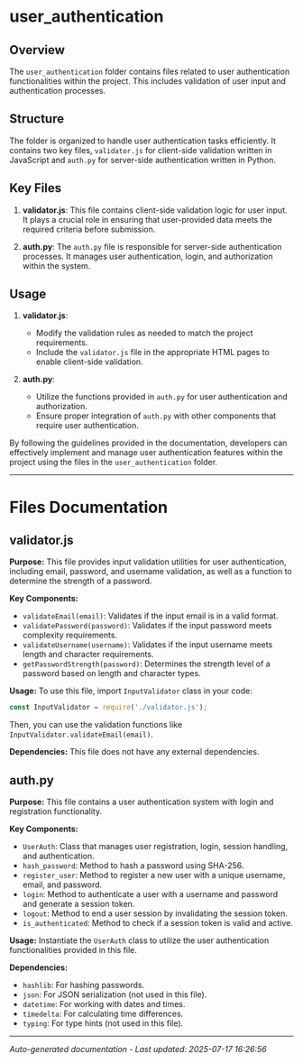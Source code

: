 # user_authentication

## Overview
The `user_authentication` folder contains files related to user authentication functionalities within the project. This includes validation of user input and authentication processes.

## Structure
The folder is organized to handle user authentication tasks efficiently. It contains two key files, `validator.js` for client-side validation written in JavaScript and `auth.py` for server-side authentication written in Python.

## Key Files
1. **validator.js**: This file contains client-side validation logic for user input. It plays a crucial role in ensuring that user-provided data meets the required criteria before submission.
   
2. **auth.py**: The `auth.py` file is responsible for server-side authentication processes. It manages user authentication, login, and authorization within the system.

## Usage
1. **validator.js**:
   - Modify the validation rules as needed to match the project requirements.
   - Include the `validator.js` file in the appropriate HTML pages to enable client-side validation.

2. **auth.py**:
   - Utilize the functions provided in `auth.py` for user authentication and authorization.
   - Ensure proper integration of `auth.py` with other components that require user authentication.

By following the guidelines provided in the documentation, developers can effectively implement and manage user authentication features within the project using the files in the `user_authentication` folder.

---

# Files Documentation

## validator.js

**Purpose:** This file provides input validation utilities for user authentication, including email, password, and username validation, as well as a function to determine the strength of a password.

**Key Components:**
- `validateEmail(email)`: Validates if the input email is in a valid format.
- `validatePassword(password)`: Validates if the input password meets complexity requirements.
- `validateUsername(username)`: Validates if the input username meets length and character requirements.
- `getPasswordStrength(password)`: Determines the strength level of a password based on length and character types.

**Usage:** To use this file, import `InputValidator` class in your code:
```javascript
const InputValidator = require('./validator.js');
```
Then, you can use the validation functions like `InputValidator.validateEmail(email)`.

**Dependencies:** This file does not have any external dependencies.

## auth.py

**Purpose:** This file contains a user authentication system with login and registration functionality.

**Key Components:**
- `UserAuth`: Class that manages user registration, login, session handling, and authentication.
- `hash_password`: Method to hash a password using SHA-256.
- `register_user`: Method to register a new user with a unique username, email, and password.
- `login`: Method to authenticate a user with a username and password and generate a session token.
- `logout`: Method to end a user session by invalidating the session token.
- `is_authenticated`: Method to check if a session token is valid and active.

**Usage:** Instantiate the `UserAuth` class to utilize the user authentication functionalities provided in this file.

**Dependencies:**
- `hashlib`: For hashing passwords.
- `json`: For JSON serialization (not used in this file).
- `datetime`: For working with dates and times.
- `timedelta`: For calculating time differences.
- `typing`: For type hints (not used in this file).

---
*Auto-generated documentation - Last updated: 2025-07-17 16:26:56*
